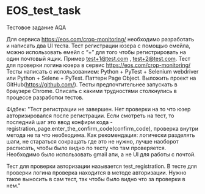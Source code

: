 # EOS_test_task

Тестовое задание AQA

Для сервиса https://eos.com/crop-monitoring/ необходимо разработать и написать два UI теста. 
Тест регистрации юзера с помощью емейла, можно использовать емейл с “+” для того чтобы регистрировать на один почтовый ящик. Пример test+1@test.com , test+2@test.com.
Тест для проверки логина юзера в сервис  https://eos.com/crop-monitoring/
Тесты написать с использованием:
Python + PyTest + Selenium webdriver или Python + Selene + PyTest.
Паттерн Page Object.
Выложить проект на GitHub(https://github.com/).
Тесты предпочтительнее запускать в браузере Chrome.
Описать с какими трудностями столкнулись в процессе разработки тестов.


Фідбек:
"Тест регистрации не завершен.  Нет проверки на то что юзер авторизировался после регистрации. 
Если смотреть на тест, то последний шаг это ввод конфирм кода - registration_page.enter_the_confirm_code(confirm_code), проверка внутри  метода не та что необходима.
Как рекомендация: логически разделять шаги, не стараться сокращать где это не нужно, лучше наоборот расписать, чтобы было видно по тесту что там проверяется.
Необходимо было использовать gmail апи, а не UI для работы с почтой.

Тест для проверки авторизации называется test_registration.
В тесте  для проверки логина проверка находится в методе авторизации. Нужно такое выносить в сам тест, так чтобы было видно что за проверки в нем."
